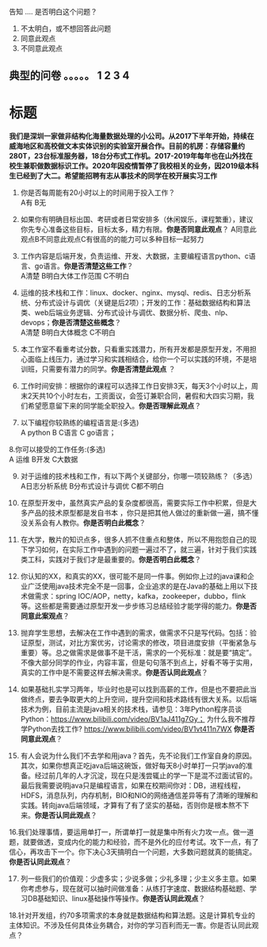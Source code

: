 告知
....
是否明白这个问题？
1. 不太明白，或不想回答此问题
2. 同意此观点
3. 不同意此观点


典型的问卷
。。。。。
1 2 3 4   
------------  
# 标题  
**我们是深圳一家做非结构化海量数据处理的小公司。从2017下半年开始，持续在威海地区和高校做文本实体识别的实验室开展合作。目前的机房：存储容量约280T，23台标准服务器，18台分布式工作机。2017-2019年每年也在山外找在校生兼职做数据标识工作。2020年因疫情暂停了我校相关的业务，因2019级本科生已经到了大二。希望能招聘有志从事技术的同学在校开展实习工作**   

1. 你是否每周能有20小时以上的时间用于投入工作？  
   A有 B无  
   
2. 如果你有明确目标出国、考研或者日常安排多（休闲娱乐，课程繁重），建议你先专心准备这些目标，目标太多，精力有限。**你是否同意此观点**？
   A同意此观点B不同意此观点C有很高的的能力可以多种目标一起努力  
   
3. 工作内容是后端开发，负责运维、开发、大数据，主要编程语言python、c语言、go语言。**你是否清楚这些工作**？  
  A清楚 B明白大体工作范围 C不明白  
  
4. 运维的技术栈和工作：linux、docker、nginx、mysql、redis、日志分析系统、分布式设计与调优（关键是后2项）；开发的工作：基础数据结构和算法类、web后端业务逻辑、分布式设计与调优、数据分析、爬虫、nlp、devops；**你是否清楚这些概念**？  
   A清楚 B明白大体概念 C不明白  
   
5. 本工作室不看重考试分数，只看重实践潜力，所有开发都是原型开发，不用担心面临上线压力，通过学习和实践相结合，给你一个可以实践的环境，不是培训班，只需要有潜力的同学。**你是否清楚此观点**  ？  
  

6. 工作时间安排：根据你的课程可以选择工作日安排3天，每天3个小时以上，周末2天共10个小时左右，工资面议，会签订兼职合同，暑假和大四实习期，我们希望愿意留下来的同学能全职投入。**你是否理解此观点**？

7. 以下编程你较熟练的编程语言是:(多选)  
  A python B C语言 C go语言；  
  
8.你可以接受的工作任务:(多选)  
 A 运维 B开发 C大数据
 
9. 对于运维的技术栈和工作，有以下两个关键部分，你哪一项较熟练？（多选）  
   A日志分析系统 B分布式设计与调优 C都不明白  

10. 在原型开发中，虽然真实产品的复杂度都很高，需要实际工作中积累，但是大多产品的技术原型都是发自书本
，你只是把其他人做过的重新做一遍，搞不懂没关系会有人教你。**你是否明白此概念**？
    
    
11. 在大学，散片的知识点多，很多人抓不住重点和整体，所以不用抱怨自己的现下学习如何，在实际工作中遇到的问题一遍过不了，就三遍，针对于我们实践类工科，实践对于我们才是最重要的。**你是否明白此概念**？  
 
12. 你认知的XX，和真实的XX，很可能不是同一件事。例如你上过的java课和企业广泛使用java技术完全不是一回事，企业追求的是在Java的基础上用以下技术做需求：spring IOC/AOP，netty，kafka，zookeeper，dubbo，flink等。这些都是需要通过原型开发一步步练习总结经验才能学得的能力。**你是否同意此案观点**？
     
      
13. 抛弃学生思想，去解决在工作中遇到的需求，做需求不只是写代码。包括：验证原型，测试，对比方案优劣，讨论需求的修改，项目进度安排（平衡紧急与重要）等。总之做需求是做事不是干活，需求的一个死标准：就是要“搞定”。不像大部分同学的作业，内容丰富，但是句句落不到点上，好看不等于实用，真实的工作中是不需要这样去解决需求。**你是否认同此观点**？  
  
14. 如果基础扎实学习两年，毕业时也是可以找到高薪的工作，但是也不要把此当做终点，要去争取更大的上升空间，提升空间和技术路线有很大关系。以后端技术为例，目前主流是java相关的技术栈，请参见：3年Python程序员谈Python：https://www.bilibili.com/video/BV1aJ411g7Gy； 为什么我不推荐学Python去找工作?  https://www.bilibili.com/video/BV1vt411n7WX **你是否同意此观点**？  
               
15. 有人会说为什么我们不去学和用java？首先，先不论我们工作室自身的原因。其次，如果你想真正吃java后端这碗饭，做好每天8小时单打一只学java的准备。经过前几年的人才沉淀，现在只是浅尝辄止的学一下是混不过面试官的。最后我需要说明java只是编程语言，如果在校期间你对：DB，进程线程，HDFS，消息队列，内存机制，BIO和NIO的网络通信差异等有了清晰的理解和实践。转向java后端领域，才算有了有了坚实的基础，否则你是根本熬不下来。**你是否认同此观点**？  
             

16.我们处理事情，要运用单打一，所谓单打一就是集中所有火力攻一点。做一道题，就要做透，变成内化的能力和经验，而不是外化的应付考试。攻下一点，有了信心，再攻击下一个。你下决心3天搞明白一个问题，大多数问题就真的能搞定。**你是否认同此观点**？  
            

17. 列一些我们的价值观：少虚多实；少说多做；少礼多理；少主义多主意。如果你考虑参与，现在就可以抽时间做准备：从练打字速度、数据结构基础题、学习DB基础知识、linux基础操作等操作。**你是否认同此观点**？  
         

18.针对开发组，约70多项需求的本身就是数据结构和算法题。这是计算机专业的主体知识。不涉及任何具体业务耦合，对你的学习百利而无一害。你是否认同此观点？   






